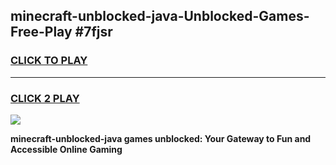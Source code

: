 
## minecraft-unblocked-java-Unblocked-Games-Free-Play #7fjsr
<h3>
<a href="https://us.freeplayer.one?title=minecraft-unblocked-java&ref=9M">CLICK TO PLAY</a></h3>
<hr>

<h3>
<a href="https://us.freeplayer.one?title=minecraft-unblocked-java&ref=9M">CLICK 2 PLAY</a>
  
</h3>

<a href="https://us.freeplayer.one?title=minecraft-unblocked-java&ref=9M"><img src="https://clearcache.store/games.png"></a>


**minecraft-unblocked-java games unblocked: Your Gateway to Fun and Accessible Online Gaming**
